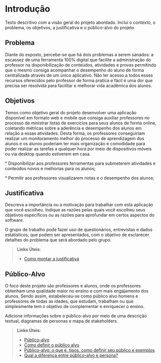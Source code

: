# Introdução

Texto descritivo com a visão geral do projeto abordado. Inclui o contexto, o problema, os objetivos, a justificativa e o público-alvo do projeto.

## Problema
Diante do exposto, percebe-se que há dois problemas a serem sanados: a escassez de uma ferramenta 100% digital que facilite a administração do professor na disponibilização de conteúdos, atividades e provas permitindo que o mesmo consiga acompanhar o desempenho do aluno de forma centralizada através de um único aplicativo. Não ter acesso a todos esses recursos oferecidos pelo professor de forma pratica e fácil é uma dor que precisa ser resolvida para facilitar e melhorar vida acadêmica dos alunos.

## Objetivos

Temos como objetivo geral do projeto desenvolver uma aplicação disponível em formato web e mobile que consiga auxiliar professores no processo de ministrar listas de exercícios para seus alunos de forma online, coletando métricas sobre a aderência e desempenho dos alunos em relação a essas atividades. Desta forma, os professores conseguiriam realizar um monitoramento melhor do processo de aprendizagem dos alunos e os alunos poderiam ter mais organização e comodidade para poder realizar as tarefas a qualquer hora por meio de dispositivos móveis ou via desktop quando estiverem em casa.

° Disponibilizar aos professores ferramentas para submeterem atividades e conteúdos novos e melhorias para os alunos;

° Permitir aos professores visualizarem notas e o desempenho dos alunos;

## Justificativa

Descreva a importância ou a motivação para trabalhar com esta aplicação que você escolheu. Indique as razões pelas quais você escolheu seus objetivos específicos ou as razões para aprofundar em certos aspectos do software.

O grupo de trabalho pode fazer uso de questionários, entrevistas e dados estatísticos, que podem ser apresentados, com o objetivo de esclarecer detalhes do problema que será abordado pelo grupo.

> **Links Úteis**:
> - [Como montar a justificativa](https://guiadamonografia.com.br/como-montar-justificativa-do-tcc/)

## Público-Alvo

O foco deste projeto são professores e alunos, onde os professores obtenham uma qualidade maior no ensino e com mais engajamento dos alunos. Sendo assim, estabeleceu-se como público alvo homens e professores de todas as idades, que estudam, trabalham ou que simplesmente tem o objetivo de complementar e enriquecer o ensino.

Adicione informações sobre o público-alvo por meio de uma descrição textual, diagramas de personas e mapa de stakeholders.

> **Links Úteis**:
> - [Público-alvo](https://blog.hotmart.com/pt-br/publico-alvo/)
> - [Como definir o público alvo](https://exame.com/pme/5-dicas-essenciais-para-definir-o-publico-alvo-do-seu-negocio/)
> - [Público-alvo: o que é, tipos, como definir seu público e exemplos](https://klickpages.com.br/blog/publico-alvo-o-que-e/)
> - [Qual a diferença entre público-alvo e persona?](https://rockcontent.com/blog/diferenca-publico-alvo-e-persona/)
